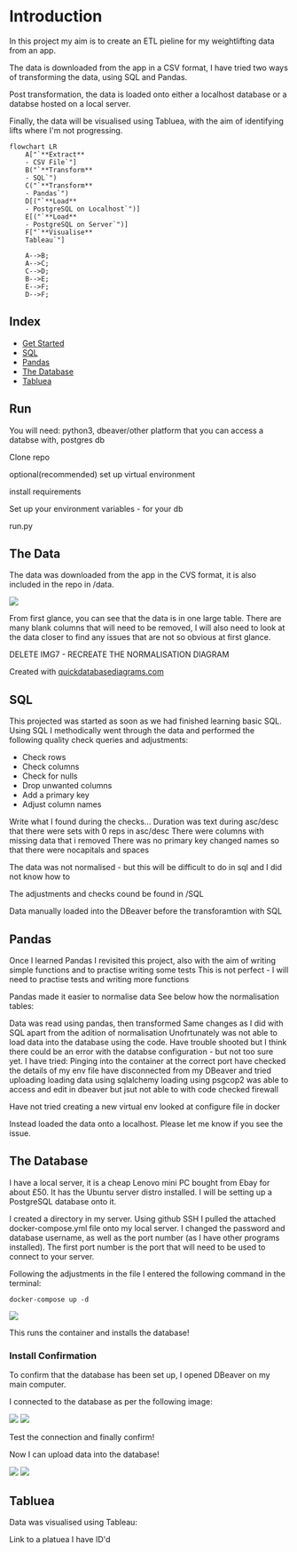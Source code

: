 # Introduction

In this project my aim is to create an ETL pieline for my weightlifting data from an app. 

The data is downloaded from the app in a CSV format, I have tried two ways of transforming the data, using SQL and Pandas. 

Post transformation, the data is loaded onto either a localhost database or a databse hosted on a local server.

Finally, the data will be visualised using Tabluea, with the aim of identifying lifts where I'm not progressing.

```mermaid
flowchart LR
    A["`**Extract**
    - CSV File`"]
    B("`**Transform**
    - SQL`")
    C("`**Transform**
    - Pandas`")
    D[("`**Load**
    - PostgreSQL on Localhost`")]
    E[("`**Load**
    - PostgreSQL on Server`")]
    F["`**Visualise**
    Tableau`"]
    
    A-->B;
    A-->C;
    C-->D;
    B-->E;
    E-->F;
    D-->F;
```

## Index
- [Get Started](#the-data)
- [SQL](#sql)
- [Pandas](#pandas)
- [The Database](#the-data)
- [Tabluea](#the-data)

## Run

You will need: python3, dbeaver/other platform that you can access a databse with, postgres db

Clone repo

optional(recommended)
set up virtual environment

install requirements

Set up your environment variables - for your db

run.py


## The Data
The data was downloaded from the app in the CVS format, it is also included in the repo in /data.

![](img/img6.png)

From first glance, you can see that the data is in one large table. There are many blank columns that will need to be removed, I will also need to look at the data closer to find any issues that are not so obvious at first glance.




DELETE IMG7 - RECREATE THE NORMALISATION DIAGRAM

Created with [quickdatabasediagrams.com](https://app.quickdatabasediagrams.com/#/)


## SQL

This projected was started as soon as we had finished learning basic SQL. Using SQL I methodically went through the data and performed the following quality check queries and adjustments:
- Check rows
- Check columns
- Check for nulls 
- Drop unwanted columns
- Add a primary key
- Adjust column names  

Write what I found during the checks...
Duration was text during asc/desc
that there were sets with 0 reps in asc/desc
There were columns with missing data that i removed
There was no primary key
changed names so that there were nocapitals and spaces

The data was not normalised - but this will be difficult to do in sql and I did not know how to

The adjustments and checks cound be found in /SQL

Data manually loaded into the DBeaver before the transforamtion with SQL 


## Pandas

Once I learned Pandas I revisited this project, also with the aim of writing simple functions and to practise writing some tests
This is not perfect - I will need to practise tests and writing more functions 

Pandas made it easier to normalise data 
See below how the normalisation tables:



Data was read using pandas, then transformed
Same changes as I did with SQL apart from the adition of normalisation
Unofrtunately was not able to load data into the database using the code. Have trouble shooted but I think there could be an error with the databse configuration - but not too sure yet.
I have tried:
Pinging into the container at the correct port
have checked the details of my env file 
have disconnected from my DBeaver and tried uploading
loading data using sqlalchemy 
loading using psgcop2
was able to access and edit in dbeaver but jsut not able to with code
checked firewall 

Have not tried creating a new virtual env
looked at configure file in docker


Instead loaded the data onto a localhost. 
Please let me know if you see the issue.



## The Database
I have a local server, it is a cheap Lenovo mini PC bought from Ebay for about £50. It has the  Ubuntu server distro installed. 
I will be setting up a PostgreSQL database onto it.

I created a directory in my server. 
Using github SSH I pulled the attached docker-compose.yml file onto my local server.
I changed the password and database username, as well as the port number (as I have other programs installed). 
The first port number is the port that will need to be used to connect to your server. 

Following the adjustments in the file I entered the following command in the terminal: 

```terminal
docker-compose up -d 
```
![](img/img1.png)


This runs the container and installs the database!

### Install Confirmation

To confirm that the database has been set up, I opened DBeaver on my main computer. 

I connected to the database as per the following image:

![](img/img2.png)
![](img/img3.png)

Test the connection and finally confirm! 

Now I can upload data into the database!

![](img/img4.png)
![](img/img5.png)


## Tabluea
Data was visualised using Tableau: 

Link to a platuea I have ID'd

